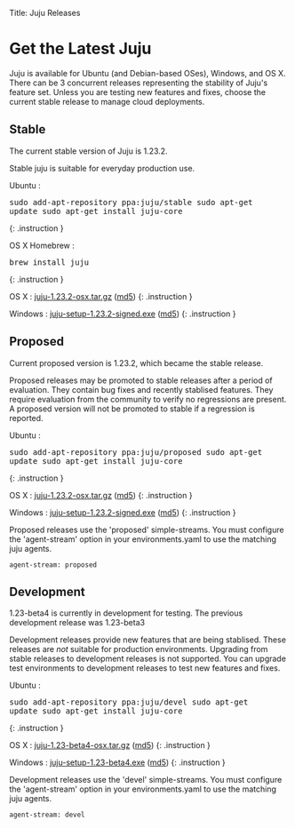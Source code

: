 Title: Juju Releases


# Get the Latest Juju

Juju is available for Ubuntu (and Debian-based OSes), Windows, and OS X.
There can be 3 concurrent releases representing the stability of Juju's
feature set. Unless you are testing new features and fixes, choose the
current stable release to manage cloud deployments.


## Stable

The current stable version of Juju is 1.23.2.

Stable juju is suitable for everyday production use.

Ubuntu
: <pre>sudo add-apt-repository ppa:juju/stable
sudo apt-get update
sudo apt-get install juju-core</pre>
{: .instruction }

OS X Homebrew
: <pre>brew install juju</pre>
{: .instruction }

OS X
: [juju-1.23.2-osx.tar.gz](https://launchpad.net/juju-core/1.23/1.23.2/+download/juju-1.23.2-osx.tar.gz) ([md5](https://launchpad.net/juju-core/1.23/1.23.2/+download/juju-1.23.2-osx.tar.gz/+md5))
{: .instruction }

Windows
: [juju-setup-1.23.2-signed.exe](https://launchpad.net/juju-core/1.23/1.23.2/+download/juju-setup-1.23.2-signed.exe) ([md5](https://launchpad.net/juju-core/1.23/1.23.2/+download/juju-setup-1.23.2-signed.exe/+md5))
{: .instruction }


## Proposed

Current proposed version is 1.23.2, which became the stable release.

Proposed releases may be promoted to stable releases after a period of
evaluation. They contain bug fixes and recently stablised features. They
require evaluation from the community to verify no regressions are
present. A proposed version will not be promoted to stable if a
regression is reported.

Ubuntu
: <pre>sudo add-apt-repository ppa:juju/proposed
sudo apt-get update
sudo apt-get install juju-core</pre>
{: .instruction }

OS X
: [juju-1.23.2-osx.tar.gz](https://launchpad.net/juju-core/1.23/1.23.2/+download/juju-1.23.2-osx.tar.gz) ([md5](https://launchpad.net/juju-core/1.23/1.23.2/+download/juju-1.23.2-osx.tar.gz/+md5))
{: .instruction }

Windows
: [juju-setup-1.23.2-signed.exe](https://launchpad.net/juju-core/1.23/1.23.2/+download/juju-setup-1.23.2.exe) ([md5](https://launchpad.net/juju-core/1.23/1.23.2/+download/juju-setup-1.23.2.exe/+md5))
{: .instruction }

Proposed releases use the 'proposed' simple-streams. You must configure
the 'agent-stream' option in your environments.yaml to use the matching
juju agents.

    agent-stream: proposed


## Development

1.23-beta4 is currently in development for testing.
The previous development release was 1.23-beta3

Development releases provide new features that are being stablised.
These releases are *not* suitable for production environments. Upgrading
from stable releases to development releases is not supported. You can
upgrade test environments to development releases to test new features
and fixes.

Ubuntu
: <pre>sudo add-apt-repository ppa:juju/devel
sudo apt-get update
sudo apt-get install juju-core</pre>
{: .instruction }

OS X
: [juju-1.23-beta4-osx.tar.gz](https://launchpad.net/juju-core/1.23/1.23-beta4/+download/juju-1.23-beta4-osx.tar.gz) ([md5](https://launchpad.net/juju-core/1.23/1.23-beta4/+download/juju-1.23-beta4-osx.tar.gz/+md5))
{: .instruction }

Windows
: [juju-setup-1.23-beta4.exe](https://launchpad.net/juju-core/1.23/1.23-beta4/+download/juju-setup-1.23-beta4.exe) ([md5](https://launchpad.net/juju-core/1.23/1.23-beta4/+download/juju-setup-1.23-beta4.exe/+md5))
{: .instruction }

Development releases use the 'devel' simple-streams. You must configure
the 'agent-stream' option in your environments.yaml to use the matching
juju agents.

    agent-stream: devel
